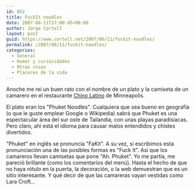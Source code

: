 ```yaml
---
id: 852
title: FuckIt noodles
date: 2007-06-11T17:00:45+00:00
author: Jorge Cortell
layout: post
guid: https://www.cortell.net/2007/06/11/fuckit-noodles/
permalink: /2007/06/11/fuckit-noodles/
categories:
  - General
  - Humor y curiosidades
  - Otras cosas
  - Placeres de la vida
---
```

Anoche me reí­ un buen rato con el nombre de un plato y la camiseta de un camarero en el restaurante <a target="_blank" title="Chino Latino" href="https://www.chinolatino.com/">Chino Latino</a> de Minneapolis.

El plato eran los "Phuket Noodles". Cualquiera que sea bueno en geografí­a (o que le guste emplear Google o Wikipedia) sabrá que Phuket es una espectacular área del sur oste de Tailandia, con unas playas paradisí­acas. Pero claro, ahí­ está el idioma para causar malos entendidos y chistes divertidos.

"Phuket" en inglés se pronuncia "FaKit". A su vez, si escribimos esta pronunciación una de las posibles formas es "Fuck It". Así­ que los camareros llevan camisetas que pone "Ah. Phuket". Yo me partí­a, me pareció brillante (como los comentarios del menú). Hasta el hecho de que no haya rótulo en la puerta, la decoración, o la web demuestran que es un sitio interesante. Y qué decir de que las camareras vayan vestidas como Lara Croft...